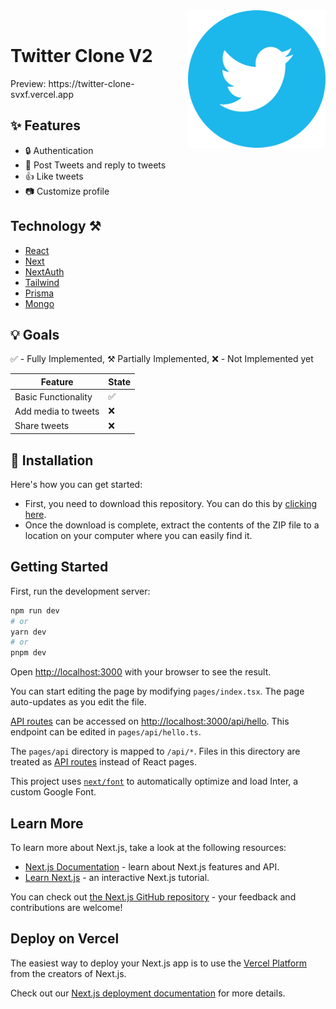 <div>
  <img width="220" align="right" src="/resources/Twitter.png"/>
  <br>
  <h1>Twitter Clone V2</h1>
  <p>Preview: https://twitter-clone-svxf.vercel.app</p>
</div>

## ✨ Features
- 🔒 Authentication
- 📝 Post Tweets and reply to tweets
- 👍 Like tweets
- 📷 Customize profile

## Technology ⚒️

- [React](https://react.dev)
- [Next](https://nextjs.org)
- [NextAuth](https://next-auth.js.org)
- [Tailwind](https://tailwindcss.com)
- [Prisma](https://www.prisma.io)
- [Mongo](https://mongodb.com)


## 💡 Goals
✅ - Fully Implemented, ⚒️ Partially Implemented, ❌ - Not Implemented yet

| Feature                                                        | State |
|----------------------------------------------------------------|-------|
| Basic Functionality                                            |  ✅  |
| Add media to tweets                                            |  ❌  |
| Share tweets                                                   |  ❌  |


## 🚀 Installation
Here's how you can get started:

- First, you need to download this repository. You can do this by [clicking here](https://github.com/svxf/Twitter-Clone-V2/archive/refs/heads/master.zip).
- Once the download is complete, extract the contents of the ZIP file to a location on your computer where you can easily find it.

## Getting Started

First, run the development server:

```bash
npm run dev
# or
yarn dev
# or
pnpm dev
```

Open [http://localhost:3000](http://localhost:3000) with your browser to see the result.

You can start editing the page by modifying `pages/index.tsx`. The page auto-updates as you edit the file.

[API routes](https://nextjs.org/docs/api-routes/introduction) can be accessed on [http://localhost:3000/api/hello](http://localhost:3000/api/hello). This endpoint can be edited in `pages/api/hello.ts`.

The `pages/api` directory is mapped to `/api/*`. Files in this directory are treated as [API routes](https://nextjs.org/docs/api-routes/introduction) instead of React pages.

This project uses [`next/font`](https://nextjs.org/docs/basic-features/font-optimization) to automatically optimize and load Inter, a custom Google Font.

## Learn More

To learn more about Next.js, take a look at the following resources:

- [Next.js Documentation](https://nextjs.org/docs) - learn about Next.js features and API.
- [Learn Next.js](https://nextjs.org/learn) - an interactive Next.js tutorial.

You can check out [the Next.js GitHub repository](https://github.com/vercel/next.js/) - your feedback and contributions are welcome!

## Deploy on Vercel

The easiest way to deploy your Next.js app is to use the [Vercel Platform](https://vercel.com/new?utm_medium=default-template&filter=next.js&utm_source=create-next-app&utm_campaign=create-next-app-readme) from the creators of Next.js.

Check out our [Next.js deployment documentation](https://nextjs.org/docs/deployment) for more details.
